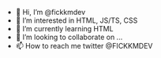 - 👋 Hi, I’m @fickkmdev
- 👀 I’m interested in HTML, JS/TS, CSS
- 🌱 I’m currently learning HTML
- 💞️ I’m looking to collaborate on ...
- 📫 How to reach me twitter @FICKKMDEV

<!---
fickkmdev/fickkmdev is a ✨ special ✨ repository because its `README.md` (this file) appears on your GitHub profile.
You can click the Preview link to take a look at your changes.
--->
